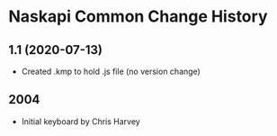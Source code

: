 Naskapi Common Change History
====================

1.1 (2020-07-13)
----------------
* Created .kmp to hold .js file (no version change)

2004
----
* Initial keyboard by Chris Harvey